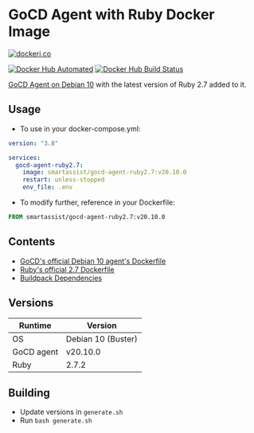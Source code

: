 # GoCD Agent with Ruby Docker Image

[![dockeri.co](https://dockeri.co/image/smartassist/gocd-agent-ruby2.7)](https://hub.docker.com/r/smartassist/gocd-agent-ruby2.7)

[![Docker Hub Automated](https://img.shields.io/docker/cloud/automated/smartassist/gocd-agent-ruby2.7.svg?style=flat-square&logo=docker "GitHub issues")](https://hub.docker.com/r/smartassist/gocd-agent-ruby2.7)
[![Docker Hub Build Status](https://img.shields.io/docker/cloud/build/smartassist/gocd-agent-ruby2.7.svg?style=flat-square&logo=docker "GitHub stars")](https://hub.docker.com/r/smartassist/gocd-agent-ruby2.7)

[GoCD Agent on Debian 10](https://hub.docker.com/r/gocd/gocd-agent-debian-10) with the latest version of Ruby 2.7 added to
it.

## Usage

- To use in your docker-compose.yml:

```yaml
version: "3.8"

services:
  gocd-agent-ruby2.7:
    image: smartassist/gocd-agent-ruby2.7:v20.10.0
    restart: unless-stopped
    env_file: .env
```

- To modify further, reference in your Dockerfile:

```dockerfile
FROM smartassist/gocd-agent-ruby2.7:v20.10.0
```

## Contents

- [GoCD's official Debian 10 agent's Dockerfile](https://hub.docker.com/r/gocd/gocd-agent-debian-10)
- [Ruby's official 2.7 Dockerfile](https://github.com/docker-library/ruby/raw/master/2.7/buster/Dockerfile)
- [Buildpack Dependencies](https://github.com/docker-library/buildpack-deps/raw/master/debian/buster/Dockerfile)

## Versions

| Runtime    | Version |
|------------|---------|
| OS      | Debian 10 (Buster)  |
| GoCD agent | v20.10.0 |
| Ruby       | 2.7.2  |

## Building

- Update versions in `generate.sh`
- Run `bash generate.sh`
